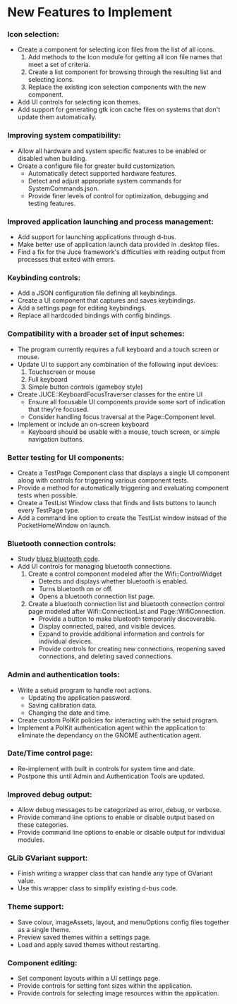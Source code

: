 # New Features to Implement

### Icon selection:
- Create a component for selecting icon files from the list of all icons.
    1. Add methods to the Icon module for getting all icon file names that meet a set of criteria.
    2. Create a list component for browsing through the resulting list and selecting icons.
    3. Replace the existing icon selection components with the new component.
- Add UI controls for selecting icon themes.
- Add support for generating gtk icon cache files on systems that don't update them automatically.

### Improving system compatibility:
- Allow all hardware and system specific features to be enabled or disabled when building.
- Create a configure file for greater build customization.
    - Automatically detect supported hardware features.
    - Detect and adjust appropriate system commands for SystemCommands.json.
    - Provide finer levels of control for optimization, debugging and testing features.

### Improved application launching and process management:
- Add support for launching applications through d-bus.
- Make better use of application launch data provided in .desktop files.
- Find a fix for the Juce framework's difficulties with reading output from processes that exited with errors.

### Keybinding controls:
- Add a JSON configuration file defining all keybindings.
- Create a UI component that captures and saves keybindings.
- Add a settings page for editing keybindings.
- Replace all hardcoded bindings with config bindings.

### Compatibility with a broader set of input schemes:
- The program currently requires a full keyboard and a touch screen or mouse.
- Update UI to support any combination of the following input devices:
    1. Touchscreen or mouse
    2. Full keyboard
    3. Simple button controls (gameboy style)
- Create JUCE::KeyboardFocusTraverser classes for the entire UI
    - Ensure all focusable UI components provide some sort of indication that they're focused.
    - Consider handling focus traversal at the Page::Component level.
- Implement or include an on-screen keyboard
    - Keyboard should be usable with a mouse, touch screen, or simple navigation buttons.

### Better testing for UI components:
- Create a TestPage Component class that displays a single UI component along with controls for triggering various component tests.
- Provide a method for automatically triggering and evaluating component tests when possible.
- Create a TestList Window class that finds and lists buttons to launch every TestPage type.
- Add a command line option to create the TestList window instead of the PocketHomeWindow on launch.

### Bluetooth connection controls:
- Study [bluez bluetooth code](https://git.kernel.org/pub/scm/bluetooth/bluez.git/tree/client/main.c).
- Add UI controls for managing bluetooth connections.
    1. Create a control component modeled after the Wifi::ControlWidget
        - Detects and displays whether bluetooth is enabled.
        - Turns bluetooth on or off.
        - Opens a bluetooth connection list page.
    2. Create a bluetooth connection list and bluetooth connection control page modeled after Wifi::ConnectionList and Page::WifiConnection.
        - Provide a button to make bluetooth temporarily discoverable.
        - Display connected, paired, and visible devices.
        - Expand to provide additional information and controls for individual devices.
        - Provide controls for creating new connections, reopening saved connections, and deleting saved connections.

### Admin and authentication tools:
- Write a setuid program to handle root actions.
    - Updating the application password.
    - Saving calibration data.
    - Changing the date and time.
- Create custom PolKit policies for interacting with the setuid program.
- Implement a PolKit authentication agent within the application to eliminate the dependancy on the GNOME authentication agent.

### Date/Time control page:
- Re-implement with built in controls for system time and date.
- Postpone this until Admin and Authentication Tools are updated.

### Improved debug output:
- Allow debug messages to be categorized as error, debug, or verbose.
- Provide command line options to enable or disable output based on these categories.
- Provide command line options to enable or disable output for individual modules.

### GLib GVariant support:
- Finish writing a wrapper class that can handle any type of GVariant value.
- Use this wrapper class to simplify existing d-bus code.

### Theme support:
- Save colour, imageAssets, layout, and menuOptions config files together as a single theme.
- Preview saved themes within a settings page.
- Load and apply saved themes without restarting.

### Component editing:
- Set component layouts within a UI settings page.
- Provide controls for setting font sizes within the application.
- Provide controls for selecting image resources within the application.
